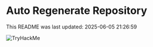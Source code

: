 # Auto Regenerate Repository

This README was last updated: 2025-06-05 21:26:59

 ![TryHackMe](https://tryhackme.com/badge/533634)